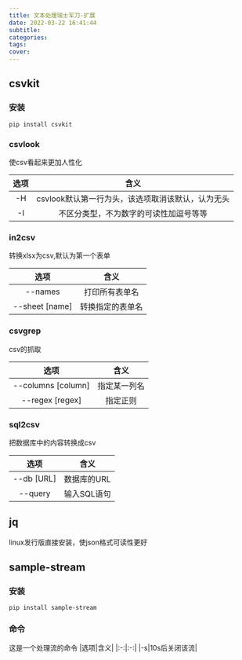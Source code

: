 ```yaml
---
title: 文本处理瑞士军刀-扩展
date: 2022-03-22 16:41:44
subtitle:
categories:
tags:
cover:
---
```

## csvkit
### 安装
`pip install csvkit`
### csvlook
使csv看起来更加人性化

|选项|含义|
|:-:|:-:|
|-H|csvlook默认第一行为头，该选项取消该默认，认为无头|
|-I|不区分类型，不为数字的可读性加逗号等等|

### in2csv
转换xlsx为csv,默认为第一个表单

|选项|含义|
|:-:|:-:|
|--names|打印所有表单名|
|--sheet [name]|转换指定的表单名|

### csvgrep
csv的抓取

|选项|含义|
|:-:|:-:|
|--columns [column]|指定某一列名|
|--regex [regex]|指定正则|

### sql2csv
把数据库中的内容转换成csv

|选项|含义|
|:-:|:-:|
|--db [URL]|数据库的URL|
|--query|输入SQL语句|

## jq
linux发行版直接安装，使json格式可读性更好
## sample-stream
### 安装
`pip install sample-stream`
### 命令
这是一个处理流的命令
|选项|含义|
|:-:|:-:|
|-s|10s后关闭该流|

